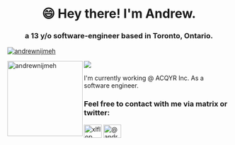 <h1 align="center">😄 Hey there! I'm Andrew.</h1>
<h3 align="center">a 13 y/o software-engineer based in Toronto, Ontario.</h3>


<p align="left"> <a href="https://github.com/ryo-ma/github-profile-trophy"><img src="https://github-profile-trophy.vercel.app/?username=andrewnijmeh&theme=onedark&margin-w=15&margin-h=15&column=7" alt="andrewnijmeh" /></a> </p>

<div>
<img height="170" align="left" src="https://github-readme-stats.vercel.app/api?username=willdoescode&count_private=true&include_all_commits=true&theme=onedark" alt="andrewnijmeh" />
<img src="https://github-readme-stats.vercel.app/api/top-langs/?username=andrewnijmeh&layout=compact&theme=onedark&langs_count=15" />
</div>

I'm currently working @ ACQYR Inc. As a software engineer.

<h3 align="left">Feel free to contact with me via matrix or twitter:</h3>
<p align="left">
<a href="https://twitter.com/xlflop" target="blank"><img align="center" src="https://cdn.jsdelivr.net/npm/simple-icons@3.0.1/icons/twitter.svg" alt="xlflop" height="30" width="40" /></a>
<a href="@andrewnijmeh:matrix.org" target="blank"><img align="center" src="https://external-content.duckduckgo.com/iu/?u=https%3A%2F%2Ftse1.mm.bing.net%2Fth%3Fid%3DOIP.C-yNBc2XvozwTTpOJIMt_wHaD4%26pid%3DApi&f=1" alt="@andrewnijmeh:matrix.org" height="30" width="40" /></a>  
  
